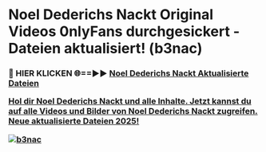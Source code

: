# Noel Dederichs Nackt Original Videos 0nlyFans durchgesickert - Dateien aktualisiert! (b3nac)

<h3>🔴 HIER KLICKEN 🌐==►► <a href="https://tinyurl.com/h6vf6nb8" rel="nofollow">Noel Dederichs Nackt Aktualisierte Dateien

Hol dir Noel Dederichs Nackt und alle Inhalte. Jetzt kannst du auf alle Videos und Bilder von Noel Dederichs Nackt zugreifen. Neue aktualisierte Dateien 2025!

[![b3nac](https://i.imgur.com/sD4kR3V.gif)](https://tinyurl.com/h6vf6nb8)
